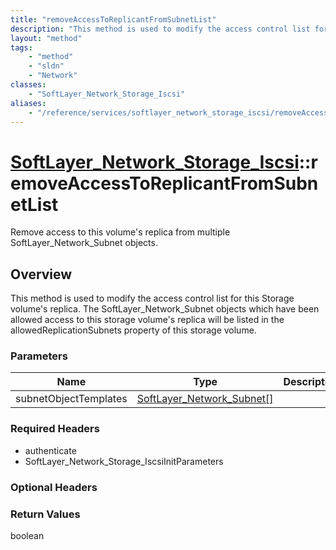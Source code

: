 ```yaml
---
title: "removeAccessToReplicantFromSubnetList"
description: "This method is used to modify the access control list for this Storage volume's replica.  The SoftLayer_Network_Subnet o... "
layout: "method"
tags:
    - "method"
    - "sldn"
    - "Network"
classes:
    - "SoftLayer_Network_Storage_Iscsi"
aliases:
    - "/reference/services/softlayer_network_storage_iscsi/removeAccessToReplicantFromSubnetList"
---
```

# [SoftLayer_Network_Storage_Iscsi](/reference/services/SoftLayer_Network_Storage_Iscsi)::removeAccessToReplicantFromSubnetList

Remove access to this volume's replica from multiple SoftLayer_Network_Subnet objects.


## Overview 
This method is used to modify the access control list for this Storage volume's replica.  The SoftLayer_Network_Subnet objects which have been allowed access to this storage volume's replica will be listed in the allowedReplicationSubnets property of this storage volume. 

### Parameters 
|Name | Type | Description |
| --- | --- | --- |
|subnetObjectTemplates| <a href='/reference/datatypes/SoftLayer_Network_Subnet'>SoftLayer_Network_Subnet[] </a>| |


### Required Headers
* authenticate
* SoftLayer_Network_Storage_IscsiInitParameters

### Optional Headers

### Return Values
boolean


